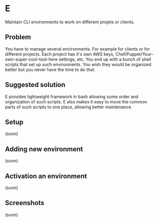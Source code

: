 E
=

Maintain CLI environments to work on different projets or clients.

Problem
-------

You have to manage several environments. For example for clients or for different projects. Each project has it's own AWS keys, Chef/Puppet/Your-own-super-cool-tool-here settings, etc. You end up with a bunch of shell scripts that set up such environments. You wish they would be organized better but you never have the time to do that.

Suggested solution
------------------
E provides lightweight framework in bash allowing some order and organization of such scripts. E also makes it easy to move the common parts of such scripts to one place, allowing better maintenance.

Setup
-----
(soon)

Adding new environment
----------------------
(soon)

Activation an environment
-------------------------
(soon)

Screenshots
-----------
(soon)
